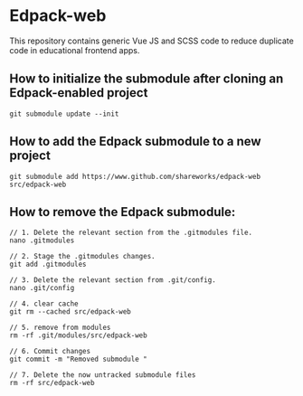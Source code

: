 # Edpack-web

This repository contains generic Vue JS and SCSS code to reduce duplicate code in educational frontend apps.

## How to initialize the submodule after cloning an Edpack-enabled project

```
git submodule update --init
```

## How to add the Edpack submodule to a new project

```
git submodule add https://www.github.com/shareworks/edpack-web src/edpack-web
```

## How to remove the Edpack submodule:

```
// 1. Delete the relevant section from the .gitmodules file.
nano .gitmodules

// 2. Stage the .gitmodules changes.
git add .gitmodules

// 3. Delete the relevant section from .git/config.
nano .git/config

// 4. clear cache
git rm --cached src/edpack-web

// 5. remove from modules
rm -rf .git/modules/src/edpack-web

// 6. Commit changes
git commit -m "Removed submodule "

// 7. Delete the now untracked submodule files
rm -rf src/edpack-web
